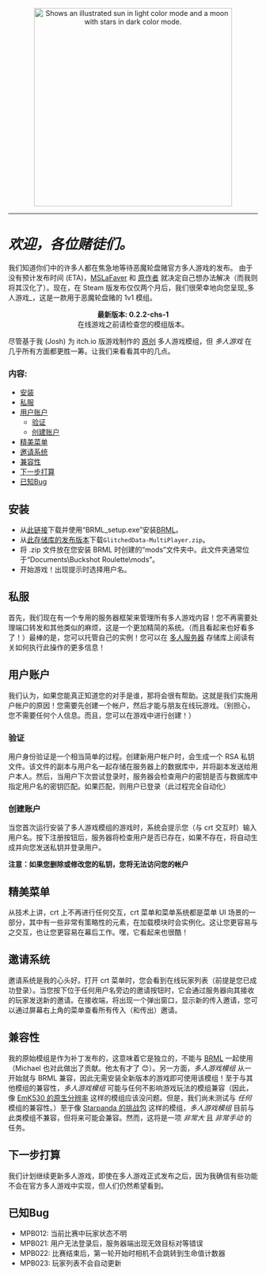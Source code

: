 <p align="center">
  <picture>
    <source media="(prefers-color-scheme: dark)" srcset="https://github.com/j-trueman/MultiPlayer/assets/82833724/efa40489-11e3-41ca-bc73-731a4bb3007e" width='400px'>
    <img alt="Shows an illustrated sun in light color mode and a moon with stars in dark color mode." src="https://github.com/j-trueman/MultiplayerClient/assets/82833724/4d29ab28-9e70-49d6-8963-bcfc532ace9c" width='400px'>
  </picture>
</p>

---

# _欢迎，各位赌徒们。_

我们知道你们中的许多人都在焦急地等待恶魔轮盘赌官方多人游戏的发布。 由于没有预计发布时间 (ETA)，[MSLaFaver](https://github.com/MSLaFaver/) 和 [原作者](https://github.com/j-trueman/) 就决定自己想办法解决（而我则将其汉化了）。现在，在 Steam 版发布仅仅两个月后，我们很荣幸地向您呈现_多人游戏_，这是一款用于恶魔轮盘赌的 1v1 模组。

<p align="center"><strong>最新版本: 0.2.2-chs-1</strong><br>在线游戏之前请检查您的模组版本。</p>

尽管基于我 (Josh) 为 itch.io 版游戏制作的 [原创](https://github.com/j-trueman/BuckshotRouletteMultiplayer) 多人游戏模组，但 _多人游戏_ 在几乎所有方面都更胜一筹。让我们来看看其中的几点。

### 内容:
- [安装](#setup)
- [私服](#dedicated-servers)
- [用户账户](#user-accounts)
  - [验证](#authentication)
  - [创建账户](#creating-an-account)
- [精美菜单](#fancy-menus)
- [邀请系统](#invite-system)
- [兼容性](#compatibility)
- [下一步打算](#future-plans)
- [已知Bug](#known-bugs)

## 安装

* 从[此链接](https://github.com/AGO061/BuckshotRouletteModLoader/releases/latest)下载并使用“BRML_setup.exe”安装[BRML](https://github.com/AGO061/BuckshotRouletteModLoader)。
* 从[此存储库的发布版本](https://github.com/Aruvelut-123/MultiplayerClient-Chinese/releases/latest)下载`GlitchedData-MultiPlayer.zip`。
* 将 .zip 文件放在您安装 BRML 时创建的“mods”文件夹中。此文件夹通常位于“Documents\Buckshot Roulette\mods”。
* 开始游戏！出现提示时选择用户名。

## 私服

首先，我们现在有一个专用的服务器框架来管理所有多人游戏内容！您不再需要处理端口转发和其他类似的麻烦，这是一个更加精简的系统。（而且看起来也好看多了！）最棒的是，您可以托管自己的实例！您可以在 [多人服务器](https://www.github.com/j-trueman/MultiplayerServer) 存储库上阅读有关如何执行此操作的更多信息！

## 用户账户

我们认为，如果您能真正知道您的对手是谁，那将会很有帮助。这就是我们实施用户帐户的原因！您需要先创建一个帐户，然后才能与朋友在线玩游戏。（别担心，您不需要任何个人信息。而且，您可以在游戏中进行创建！）

### 验证

用户身份验证是一个相当简单的过程。创建新用户帐户时，会生成一个 RSA 私钥文件。该文件的副本与用户名一起存储在服务器上的数据库中，并将副本发送给用户本人。然后，当用户下次尝试登录时，服务器会检查用户的密钥是否与数据库中指定用户名的密钥匹配。如果匹配，则用户已登录（此过程完全自动化）

### 创建账户

当您首次运行安装了多人游戏模组的游戏时，系统会提示您（与 crt 交互时）输入用户名。按下注册按钮后，服务器将检查用户是否已存在，如果不存在，将自动生成并向您发送私钥并登录用户。

**注意：如果您删除或修改您的私钥，您将无法访问您的帐户**

## 精美菜单

从技术上讲，crt 上不再进行任何交互，crt 菜单和菜单系统都是菜单 UI 场景的一部分，其中有一些非常有策略性的元素，在加载模块时会实例化。这让您更容易与之交互，也让您更容易在幕后工作。嘿，它看起来也很酷！

## 邀请系统

邀请系统是我的心头好。打开 crt 菜单时，您会看到在线玩家列表（前提是您已成功登录）。当您按下位于任何用户名旁边的邀请按钮时，它会通过服务器向其接收的玩家发送新的邀请。在接收端，将出现一个弹出窗口，显示新的传入邀请，您可以通过屏幕右上角的菜单查看所有传入（和传出）邀请。

## 兼容性

我的原始模组是作为补丁发布的，这意味着它是独立的，不能与 [BRML](https://github.com/AGO061/BuckshotRouletteModLoader/) 一起使用（Michael 也对此做出了贡献。他太有才了 😊）。另一方面，_多人游戏模组_ 从一开始就与 BRML 兼容，因此无需安装全新版本的游戏即可使用该模组！至于与其他模组的兼容性，_多人游戏模组_ 可能与任何不影响游戏玩法的模组兼容（因此，像 [EmK530 的原生分辨率](https://github.com/EmK530/BRMods/tree/main/BRML/NativeResolution) 这样的模组应该没问题。但是，我们尚未测试与 _任何_ 模组的兼容性。）至于像 [Starpanda 的挑战包](https://github.com/StarPandaBeg/ChallengePack) 这样的模组，_多人游戏模组_ 目前与此类模组不兼容，但将来可能会兼容。然而，这将是一项 _非常大_ 且 _非常手动_ 的任务。

## 下一步打算

我们计划继续更新多人游戏，即使在多人游戏正式发布之后，因为我确信有些功能不会在官方多人游戏中实现，但人们仍然希望看到。

## 已知Bug
* MPB012: 当前比赛中玩家状态不明
* MPB021: 用户无法登录后，服务器端出现无效目标对等错误
* MPB022: 比赛结束后，第一轮开始时相机不会跳转到生命值计数器
* MPB023: 玩家列表不会自动更新
